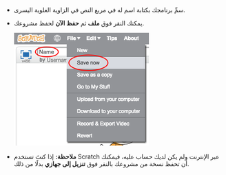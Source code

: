 + سمِّ برنامجك بكتابة اسم له في مربع النص في الزاوية العلوية اليسرى.

+ يمكنك النقر فوق **ملف** ثم **حفظ الآن** لحفظ مشروعك.

	![screenshot](images/save.png)

+ __ملاحظة:__ إذا كنتَ تستخدم Scratch عبر الإنترنت ولم يكن لديك حساب عليه، فيمكنك أن تحفظ نسخة من مشروعك بالنقر فوق **تنزيل إلى جهازي** بدلًا من ذلك.

